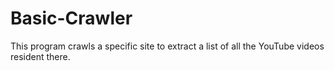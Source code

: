 # Basic-Crawler
This program crawls a specific site to extract a list of all the YouTube videos resident there.
